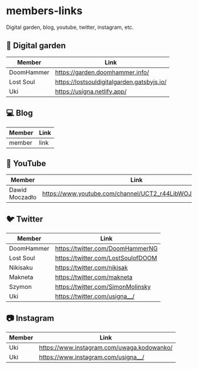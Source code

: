 # members-links
Digital garden, blog, youtube, twitter, instagram, etc. 

## 🌱 Digital garden
| Member  | Link |
| ------------- | ------------- |
| DoomHammer  | https://garden.doomhammer.info/ |
| Lost Soul | https://lostsouldigitalgarden.gatsbyjs.io/ |
| Uki | https://usigna.netlify.app/  |

## 💻 Blog
| Member  | Link |
| ------------- | ------------- |
| member  | link |

## 🎥 YouTube
| Member  | Link |
| ------------- | ------------- |
|  Dawid Moczadło | https://www.youtube.com/channel/UCT2_r44LibWOJcDQJgmYyxw |

## 🐦 Twitter
| Member  | Link |
| ------------- | ------------- |
| DoomHammer  | https://twitter.com/DoomHammerNG |
| Lost Soul | https://twitter.com/LostSoulofDOOM |
| Nikisaku | https://twitter.com/nikisak |
| Makneta | https://twitter.com/makneta |
| Szymon | https://twitter.com/SimonMolinsky |
| Uki | https://twitter.com/usigna__/ |


## 📷 Instagram
| Member  | Link |
| ------------- | ------------- |
| Uki  | https://www.instagram.com/uwaga.kodowanko/ |
| Uki | https://www.instagram.com/usigna__/ |
